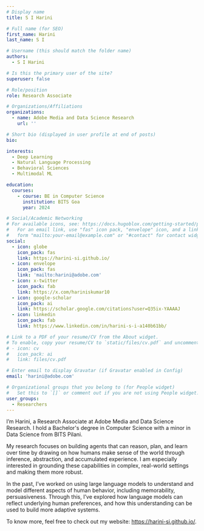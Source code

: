 ```yaml
---
# Display name
title: S I Harini

# Full name (for SEO)
first_name: Harini
last_name: S I

# Username (this should match the folder name)
authors:
  - S I Harini

# Is this the primary user of the site?
superuser: false

# Role/position
role: Research Associate

# Organizations/Affiliations
organizations:
  - name: Adobe Media and Data Science Research
    url: ''

# Short bio (displayed in user profile at end of posts)
bio: 

interests:
  - Deep Learning
  - Natural Language Processing
  - Behavioral Sciences
  - Multimodal ML

education:
  courses:
    - course: BE in Computer Science
      institution: BITS Goa
      year: 2024

# Social/Academic Networking
# For available icons, see: https://docs.hugoblox.com/getting-started/page-builder/#icons
#   For an email link, use "fas" icon pack, "envelope" icon, and a link in the
#   form "mailto:your-email@example.com" or "#contact" for contact widget.
social:
  - icon: globe
    icon_pack: fas
    link: https://harini-si.github.io/
  - icon: envelope
    icon_pack: fas
    link: 'mailto:harini@adobe.com'
  - icon: x-twitter
    icon_pack: fab
    link: https://x.com/hariniskumar10
  - icon: google-scholar
    icon_pack: ai
    link: https://scholar.google.com/citations?user=Q35ix-YAAAAJ
  - icon: linkedin
    icon_pack: fab
    link: https://www.linkedin.com/in/harini-s-i-a140b61bb/

# Link to a PDF of your resume/CV from the About widget.
# To enable, copy your resume/CV to `static/files/cv.pdf` and uncomment the lines below.
# - icon: cv
#   icon_pack: ai
#   link: files/cv.pdf

# Enter email to display Gravatar (if Gravatar enabled in Config)
email: 'harini@adobe.com'

# Organizational groups that you belong to (for People widget)
#   Set this to `[]` or comment out if you are not using People widget.
user_groups:
  - Researchers
---
```


I’m Harini, a Research Associate at Adobe Media and Data Science Research. I hold a Bachelor's degree in Computer Science with a minor in Data Science from BITS Pilani.

My research focuses on building agents that can reason, plan, and learn over time by drawing on how humans make sense of the world through inference, abstraction, and accumulated experience. I am especially interested in grounding these capabilities in complex, real-world settings and making them more robust.

In the past, I’ve worked on using large language models to understand and model different aspects of human behavior, including memorability, persuasiveness. Through this, I’ve explored how language models can reflect underlying human preferences, and how this understanding can be used to build more adaptive systems.

To know more, feel free to check out my website: https://harini-si.github.io/.

